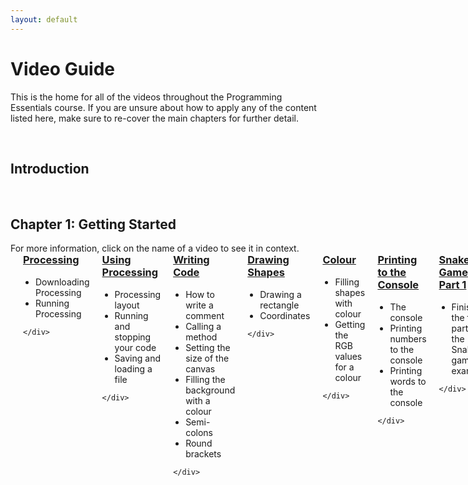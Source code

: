 ```yaml
---
layout: default
---
```


<style>
        .vid-container {
            display: flex;
            align-items: flex-start;
        }

        .vid-video {
            flex: 1;
        }

        .vid-content {
            flex: 1;
            margin-left: 20px;
        }

        h3 {
            margin-top: 0;
        }

        ul {
            padding-left: 20px;
        }
    </style>

<h1>Video Guide</h1>

This is the home for all of the videos throughout the Programming Essentials course. If you are unsure about how to apply any of the content listed here, make sure to re-cover the main chapters for further detail.

<br>
<h2>Introduction</h2>

<br>
<h2>Chapter 1: Getting Started</h2>
For more information, click on the name of a video to see it in context.

<div class="vid-container">
	<div class="vid-video">
		<video width="100%" controls>
			<source src="{{ site.baseurl }}Videos/downloading_processing.mp4" type="video/mp4">
			Your browser does not support the video tag.
		</video>
	</div>
	<div class="vid-content">
		<h3><a href="{{ site.baseurl }}Lessons/getting_started#processing">Processing</a></h3>
		<ul>
			<li>Downloading Processing</li>
			<li>Running Processing</li>
		</ul>
		
	</div>
</div>
<br>
<div class="vid-container">
	<div class="vid-video">
		<video width="100%" controls>
			<source src="{{ site.baseurl }}Videos/using_processing.mp4" type="video/mp4">
			Your browser does not support the video tag.
		</video>
	</div>
	<div class="vid-content">
		<h3><a href="{{ site.baseurl }}Lessons/getting_started#using_processing">Using Processing</a></h3>
		<ul>
			<li>Processing layout</li>
			<li>Running and stopping your code</li>
			<li>Saving and loading a file</li>
		</ul>
		
	</div>
</div>
<br>
<div class="vid-container">
	<div class="vid-video">
		<video width="100%" controls>
			<source src="{{ site.baseurl }}Videos/getting_started.mp4" type="video/mp4">
			Your browser does not support the video tag.
		</video>
	</div>
	<div class="vid-content">
		<h3><a href="{{ site.baseurl }}Lessons/getting_started#writing_code">Writing Code</a></h3>
		<ul>
			<li>How to write a comment</li>
			<li>Calling a method</li>
			<li>Setting the size of the canvas</li>
			<li>Filling the background with a colour</li>
			<li>Semi-colons</li>
			<li>Round brackets</li>
		</ul>
		
	</div>
</div>
<br>
<div class="vid-container">
	<div class="vid-video">
		<video width="100%" controls>
			<source src="{{ site.baseurl }}Videos/drawing_shapes.mp4" type="video/mp4">
			Your browser does not support the video tag.
		</video>
	</div>
	<div class="vid-content">
		<h3><a href="{{ site.baseurl }}Lessons/getting_started#drawing_shapes">Drawing Shapes</a></h3>
		<ul>
			<li>Drawing a rectangle</li>
			<li>Coordinates</li>
		</ul>
		
	</div>
</div>
<br>
<div class="vid-container">
	<div class="vid-video">
		<video width="100%" controls>
			<source src="{{ site.baseurl }}Videos/colours.mp4" type="video/mp4">
			Your browser does not support the video tag.
		</video>
	</div>
	<div class="vid-content">
		<h3><a href="{{ site.baseurl }}Lessons/getting_started#colour">Colour</a></h3>
		<ul>
			<li>Filling shapes with colour</li>
			<li>Getting the RGB values for a colour</li>
		</ul>
		
	</div>
</div>
<br>
<div class="vid-container">
	<div class="vid-video">
		<video width="100%" controls>
			<source src="{{ site.baseurl }}Videos/printing_to_the_console.mp4" type="video/mp4">
			Your browser does not support the video tag.
		</video>
	</div>
	<div class="vid-content">
		<h3><a href="{{ site.baseurl }}Lessons/getting_started#printing_to_the_console">Printing to the Console</a></h3>
		<ul>
			<li>The console</li>
			<li>Printing numbers to the console</li>
			<li>Printing words to the console</li>
		</ul>
		
	</div>
</div>
<br>
<div class="vid-container">
	<div class="vid-video">
		<video width="100%" controls>
			<source src="{{ site.baseurl }}Videos/SnakeChapter1.mp4" type="video/mp4">
			Your browser does not support the video tag.
		</video>
	</div>
	<div class="vid-content">
		<h3><a href="{{ site.baseurl }}Lessons/getting_started#snake_video">Snake Game: Part 1</a></h3>
		<ul>
			<li>Finishing the first part of the Snake game example</li>
		</ul>
		
	</div>
</div>

<br>
<h2>Chapter 2: Variables</h2>
For more information, click on the name of a video to see it in context.

<div class="vid-container">
	<div class="vid-video">
		<video width="100%" controls>
			<source src="{{ site.baseurl }}Videos/WhyUseVariables.mp4" type="video/mp4">
			Your browser does not support the video tag.
		</video>
	</div>
	<div class="vid-content">
		<h3><a href="{{ site.baseurl }}Lessons/variables#storing_variables">Storing Values in Variables</a></h3>
		<ul>
			<li>What a variable is</li>
			<li>Why variables are useful</li>
		</ul>
	</div>
</div>
<br>

<div class="vid-container">
	<div class="vid-video">
		<video width="100%" controls>
			<source src="{{ site.baseurl }}Videos/DeclaringVariablesNamingAndDataTypes.mp4" type="video/mp4">
			Your browser does not support the video tag.
		</video>
	</div>
	<div class="vid-content">
		<h3><a href="{{ site.baseurl }}Lessons/variables#declaring_a_variable">Declaring A Variable</a></h3>
		<ul>
			<li>Declaring a variable</li>
			<li>Data types</li>
			<li>Variable name limitations and conventions</li>
		</ul>
		
	</div>
</div>
<br>

<div class="vid-container">
	<div class="vid-video">
		<video width="100%" controls>
			<source src="{{ site.baseurl }}Videos/InitialisingAndAssigningToVariables.mp4" type="video/mp4">
			Your browser does not support the video tag.
		</video>
	</div>
	<div class="vid-content">
		<h3><a href="{{ site.baseurl }}Lessons/variables#initialising_a_variable">Initialising A Variable and Changing Variable Values</a></h3>
		<ul>
			<li>Initialising variables</li>
			<li>Assigning values to variables</li>
			<li>Calculations with variables</li>
		</ul>
		
	</div>
</div>
<br>

<br>
<div class="vid-container">
	<div class="vid-video">
		<video width="100%" controls>
			<source src="{{ site.baseurl }}Videos/SnakeChapter2.mp4" type="video/mp4">
			Your browser does not support the video tag.
		</video>
	</div>
	<div class="vid-content">
		<h3><a href="{{ site.baseurl }}Lessons/variables#snake_video">Snake Game: Part 2</a></h3>
		<ul>
			<li>Finishing up the second part of the Snake game example</li>
		</ul>
		
	</div>
</div>
<br>

<br>
<h2>Chapter 3: Methods</h2>
For more information, click on the name of a video to see it in context.

<br>
<h2>Chapter 4: Classes</h2>
For more information, click on the name of a video to see it in context.

<br>
<h2>Chapter 5: Conditionals</h2>
For more information, click on the name of a video to see it in context.

<br>
<h2>Chapter 6: Arrays</h2>
For more information, click on the name of a video to see it in context.

<br>
<h2>Chapter 7: Loops</h2>
For more information, click on the name of a video to see it in context.

<br>
<h2>Chapter 8: ArrayLists</h2>
For more information, click on the name of a video to see it in context.


